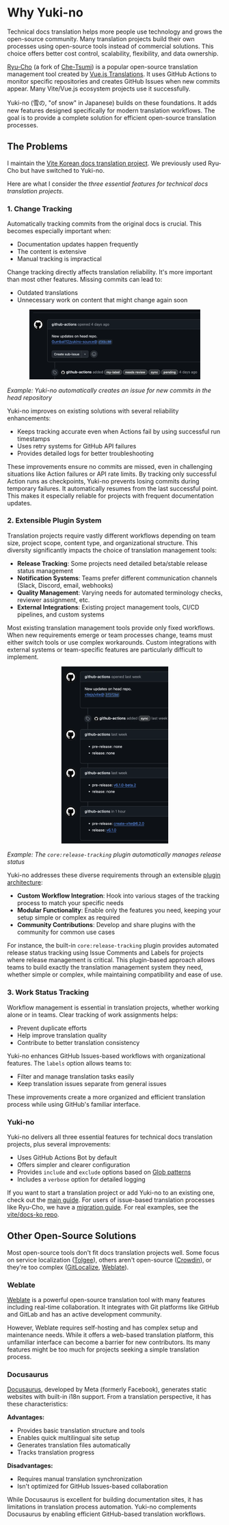 # Why Yuki-no

Technical docs translation helps more people use technology and grows the open-source community. Many translation projects build their own processes using open-source tools instead of commercial solutions. This choice offers better cost control, scalability, flexibility, and data ownership.

[Ryu-Cho](https://github.com/vuejs-translations/ryu-cho) (a fork of [Che-Tsumi](https://github.com/vuejs-jp/che-tsumi)) is a popular open-source translation management tool created by [Vue.js Translations](https://github.com/vuejs-translations). It uses GitHub Actions to monitor specific repositories and creates GitHub Issues when new commits appear. Many Vite/Vue.js ecosystem projects use it successfully.

Yuki-no (雪の, "of snow" in Japanese) builds on these foundations. It adds new features designed specifically for modern translation workflows. The goal is to provide a complete solution for efficient open-source translation processes.

## The Problems

I maintain the [Vite Korean docs translation project](https://github.com/vitejs/docs-ko). We previously used Ryu-Cho but have switched to Yuki-no.

Here are what I consider the _three essential features for technical docs translation projects_.

### 1. Change Tracking

Automatically tracking commits from the original docs is crucial. This becomes especially important when:

- Documentation updates happen frequently
- The content is extensive
- Manual tracking is impractical

Change tracking directly affects translation reliability. It's more important than most other features. Missing commits can lead to:

- Outdated translations
- Unnecessary work on content that might change again soon

<p align="center">

<img width="400" src="./assets/change-tracking-example.webp" title="Change Tracking Example" alt="Change Tracking Example">

_Example: Yuki-no automatically creates an issue for new commits in the head repository_

</p>

Yuki-no improves on existing solutions with several reliability enhancements:

- Keeps tracking accurate even when Actions fail by using successful run timestamps
- Uses retry systems for GitHub API failures
- Provides detailed logs for better troubleshooting

These improvements ensure no commits are missed, even in challenging situations like Action failures or API rate limits. By tracking only successful Action runs as checkpoints, Yuki-no prevents losing commits during temporary failures. It automatically resumes from the last successful point. This makes it especially reliable for projects with frequent documentation updates.

### 2. Extensible Plugin System

Translation projects require vastly different workflows depending on team size, project scope, content type, and organizational structure. This diversity significantly impacts the choice of translation management tools:

- **Release Tracking**: Some projects need detailed beta/stable release status management
- **Notification Systems**: Teams prefer different communication channels (Slack, Discord, email, webhooks)
- **Quality Management**: Varying needs for automated terminology checks, reviewer assignment, etc.
- **External Integrations**: Existing project management tools, CI/CD pipelines, and custom systems

Most existing translation management tools provide only fixed workflows. When new requirements emerge or team processes change, teams must either switch tools or use complex workarounds. Custom integrations with external systems or team-specific features are particularly difficult to implement.

<p align="center">

<img width="250" src="./assets/release-tracking-example.webp" title="Plugin Example: Release Tracking" alt="Plugin Example: Release Tracking">

_Example: The `core:release-tracking` plugin automatically manages release status_

</p>

Yuki-no addresses these diverse requirements through an extensible [plugin architecture](./PLUGINS.md):

- **Custom Workflow Integration**: Hook into various stages of the tracking process to match your specific needs
- **Modular Functionality**: Enable only the features you need, keeping your setup simple or complex as required
- **Community Contributions**: Develop and share plugins with the community for common use cases

For instance, the built-in `core:release-tracking` plugin provides automated release status tracking using Issue Comments and Labels for projects where release management is critical. This plugin-based approach allows teams to build exactly the translation management system they need, whether simple or complex, while maintaining compatibility and ease of use.

### 3. Work Status Tracking

Workflow management is essential in translation projects, whether working alone or in teams. Clear tracking of work assignments helps:

- Prevent duplicate efforts
- Help improve translation quality
- Contribute to better translation consistency

Yuki-no enhances GitHub Issues-based workflows with organizational features. The `labels` option allows teams to:

- Filter and manage translation tasks easily
- Keep translation issues separate from general issues

These improvements create a more organized and efficient translation process while using GitHub's familiar interface.

### Yuki-no

Yuki-no delivers all three essential features for technical docs translation projects, plus several improvements:

- Uses GitHub Actions Bot by default
- Offers simpler and clearer configuration
- Provides `include` and `exclude` options based on [Glob patterns](https://github.com/micromatch/picomatch?tab=readme-ov-file#advanced-globbing)
- Includes a `verbose` option for detailed logging

If you want to start a translation project or add Yuki-no to an existing one, check out the [main guide](../README.md). For users of issue-based translation processes like Ryu-Cho, we have a [migration guide](./MIGRATION.md). For real examples, see the [vite/docs-ko repo](https://github.com/vitejs/docs-ko/blob/main/.github/workflows/sync.yml).

## Other Open-Source Solutions

Most open-source tools don't fit docs translation projects well. Some focus on service localization ([Tolgee](https://github.com/tolgee/tolgee-platform)), others aren't open-source ([Crowdin](https://crowdin.com/)), or they're too complex ([GitLocalize](https://gitlocalize.com/), [Weblate](https://github.com/WeblateOrg/weblate)).

### Weblate

[Weblate](https://github.com/WeblateOrg/weblate) is a powerful open-source translation tool with many features including real-time collaboration. It integrates with Git platforms like GitHub and GitLab and has an active development community.

However, Weblate requires self-hosting and has complex setup and maintenance needs. While it offers a web-based translation platform, this unfamiliar interface can become a barrier for new contributors. Its many features might be too much for projects seeking a simple translation process.

### Docusaurus

[Docusaurus](https://github.com/facebook/docusaurus), developed by Meta (formerly Facebook), generates static websites with built-in i18n support. From a translation perspective, it has these characteristics:

**Advantages:**

- Provides basic translation structure and tools
- Enables quick multilingual site setup
- Generates translation files automatically
- Tracks translation progress

**Disadvantages:**

- Requires manual translation synchronization
- Isn't optimized for GitHub Issues-based collaboration

While Docusaurus is excellent for building documentation sites, it has limitations in translation process automation. Yuki-no complements Docusaurus by enabling efficient GitHub-based translation workflows.
